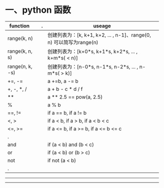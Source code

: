 # 一、python 函数
function               | . | useage
---------------------- | - | -------------
 range(k, n)           |   | 创建列表为：[k, k+1, k+2, ... , n-1]、range(0, n) 可以简写为range(n)
 range(k, n, s)        |   | 创建列表为：[k+0\*s, k+1\*s, k+2\*s, ... , k+m\*s( < n)]
 range(n, k, -s)       |   | 创建列表为：[n-0\*s, n-1\*s, n-2\*s, ... , n-m\*s( > k)] 
 +=, -=                |   | a +=b, a -= b
 +, -, \*, /           |   | a + b - c * d / f
 **                    |   | a ** 2.5  ==  pow(a, 2.5)
 %                     |   | a % b
 ==, !=                |   | if a == b, if a != b
 <,  >                 |   | if a <  b, if a >  b, if a <  b <  c
 <=, >=                |   | if a <= b, if a >= b, if a <= b <= c
 .                     |   | 
 and                   |   | if (a < b) and (b < c)
 or                    |   | if (a < b) or  (b > c)
 not                   |   | if not (a < b)
 .                     |   | 
 ***
 - - -